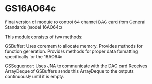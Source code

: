# GS16AO64c

Final version of module to control 64 channel DAC card from General Standards (model 16AO64c)

This module consists of two methods:

GSBuffer:
            Uses coremem to allocate memory.
            Provides methods for function generation.
            Provides methods for proper data formatting specifically for the 16AO64c

GSSequencer:
            Uses JNA to communicate with the DAC card
            Receives ArrayDeque of GSBuffers
            sends this ArrayDeque to the outputs continuously until it is empty.
